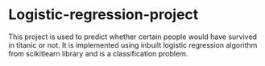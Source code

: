 # Logistic-regression-project

This project is used to predict whether certain people would have survived in titanic or not. It is implemented using inbuilt logistic regression algorithm from scikitlearn library and is a classification problem. 
